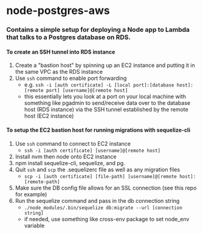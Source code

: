 # node-postgres-aws

### Contains a simple setup for deploying a Node app to Lambda that talks to a Postgres database on RDS.

#### To create an SSH tunnel into RDS instance

1. Create a "bastion host" by spinning up an EC2 instance and putting it in the same VPC as the RDS instance
2. Use `ssh` command to enable port forwarding
    * e.g. `ssh -i [auth certificate] -L [local port]:[database host]:[remote port] [username]@[remote host]`
    * this essentially lets you look at a port on your local machine with something like pgadmin to send/receive data over to the database host (RDS instance) via the SSH tunnel established by the remote host (EC2 instance)

#### To setup the EC2 bastion host for running migrations with sequelize-cli

1. Use `ssh` command to connect to EC2 instance
    * `ssh -i [auth certificate] [username]@[remote host]`
2. Install nvm then node onto EC2 instance
3. npm install sequelize-cli, sequelize, and pg.
4. Quit `ssh` and `scp` the .sequelizerc file as well as any migration files
    * `scp -i [auth certificate] [file-path] [username]@[remote host]:[remote-path]`
5. Make sure the DB config file allows for an SSL connection (see this repo for example)
6. Run the sequelize command and pass in the db connection string
    * `./node_modules/.bin/sequelize db:migrate --url [connection string]`
    * if needed, use something like cross-env package to set node_env variable